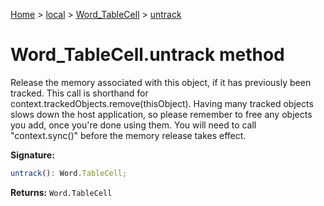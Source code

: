 [Home](./index) &gt; [local](local.md) &gt; [Word\_TableCell](local.word_tablecell.md) &gt; [untrack](local.word_tablecell.untrack.md)

# Word\_TableCell.untrack method

Release the memory associated with this object, if it has previously been tracked. This call is shorthand for context.trackedObjects.remove(thisObject). Having many tracked objects slows down the host application, so please remember to free any objects you add, once you're done using them. You will need to call "context.sync()" before the memory release takes effect.

**Signature:**
```javascript
untrack(): Word.TableCell;
```
**Returns:** `Word.TableCell`

